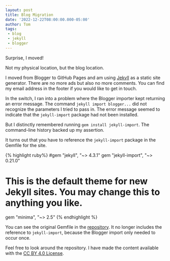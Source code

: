 ```yaml
---
layout: post
title: Blog Migration
date: '2022-12-22T08:00:00.000-05:00'
author: Tom
tags:
 - blog
 - jekyll
 - blogger
---
```

Surprise, I moved!

Not my physical location, but the blog location.

I moved from Blogger to GitHub Pages and am using [Jekyll][jekyll] as a static site generator. There are no more ads but also no more comments. You can find my email address in the footer if you would like to get in touch.

In the switch, I ran into a problem where the Blogger importer kept returning an error message. The command `jekyll import blogger...` did not recognize the parameters I tried to pass in. The error message seemed to indicate that the `jekyll-import` package had not been installed.

But I distinctly remembered running `gem install jekyll-import`. The command-line history backed up my assertion.

It turns out that you have to reference the `jekyll-import` package in the Gemfile for the site.

{% highlight ruby%}
#gem "jekyll", "~> 4.3.1"
gem "jekyll-import", "~> 0.21.0"
# This is the default theme for new Jekyll sites. You may change this to anything you like.
gem "minima", "~> 2.5"
{% endhighlight %}

You can see the original Gemfile in the [repository]. It no longer includes the reference to `jekyll-import`, because the Blogger import only needed to occur once.

Feel free to look around the repository. I have made the content available with the [CC BY 4.0 License][cc-license].

[jekyll]: https://jekyllrb.com/
[repository]: https://github.com/tpwalke2/tpwalke2.github.io
[cc-license]: https://creativecommons.org/licenses/by/4.0/